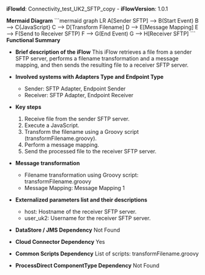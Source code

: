 **iFlowId**: Connectivity_test_UK2_SFTP_copy - **iFlowVersion**: 1.0.1

**Mermaid Diagram**
\`\`\`mermaid
graph LR
    A[Sender SFTP] --> B(Start Event)
    B --> C{JavaScript}
    C --> D[Transform Filename]
    D --> E[Message Mapping]
    E --> F(Send to Receiver SFTP)
    F --> G(End Event)
    G --> H[Receiver SFTP]
\`\`\`
**Functional Summary**
- **Brief description of the iFlow**
This iFlow retrieves a file from a sender SFTP server, performs a filename transformation and a message mapping, and then sends the resulting file to a receiver SFTP server.

- **Involved systems with Adapters Type and Endpoint Type**
    - Sender: SFTP Adapter, Endpoint Sender
    - Receiver: SFTP Adapter, Endpoint Receiver

- **Key steps**
    1. Receive file from the sender SFTP server.
    2. Execute a JavaScript.
    3. Transform the filename using a Groovy script (transformFilename.groovy).
    4. Perform a message mapping.
    5. Send the processed file to the receiver SFTP server.

- **Message transformation**
    - Filename transformation using Groovy script: transformFilename.groovy
    - Message Mapping: Message Mapping 1

- **Externalized parameters list and their descriptions**
    - host: Hostname of the receiver SFTP server.
    - user_uk2: Username for the receiver SFTP server.

- **DataStore / JMS Dependency**
Not Found

- **Cloud Connector Dependency**
Yes

- **Common Scripts Dependency**
List of scripts: transformFilename.groovy

- **ProcessDirect ComponentType Dependency**
Not Found